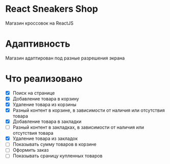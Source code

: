 # React Sneakers Shop

Магазин кроссовок на ReactJS

# Адаптивность

Магазин адаптирован под разные разрешения экрана

# Что реализовано

- [x] Поиск на странице
- [x] Добавление товара в корзину
- [x] Удаление товара из корзины
- [x] Разный контент в корзине, в зависимости от наличия или отсутствия товара
- [x] Добавление товара в закладки
- [ ] Разный контент в закладках, в зависимости от наличия или отсутствия товара
- [x] Удаление товара из закладок
- [ ] Показывать сумму товаров в корзине
- [ ] Оформить заказ
- [ ] Показывать сраницу купленных товаров
